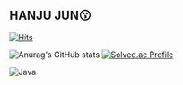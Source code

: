 ## HANJU JUN😗

[![Hits](https://hits.seeyoufarm.com/api/count/incr/badge.svg?url=https%3A%2F%2Fgithub.com%2Fhanjucoding%2F&count_bg=%23FF0000&title_bg=%23000000&icon=java.svg&icon_color=%23FF0000&title=try-catch&edge_flat=false)](https://hits.seeyoufarm.com)

![Anurag's GitHub stats](https://github-readme-stats.vercel.app/api?username=hanjucoding&show_icons=true&theme=radical)
[![Solved.ac Profile](http://mazassumnida.wtf/api/v2/generate_badge?boj=tnytanic)](https://solved.ac/tnytanic/)
  
![Java](https://img.shields.io/badge/Java-007396.svg?&style=for-the-badge&logo=Java&logoColor=white)


